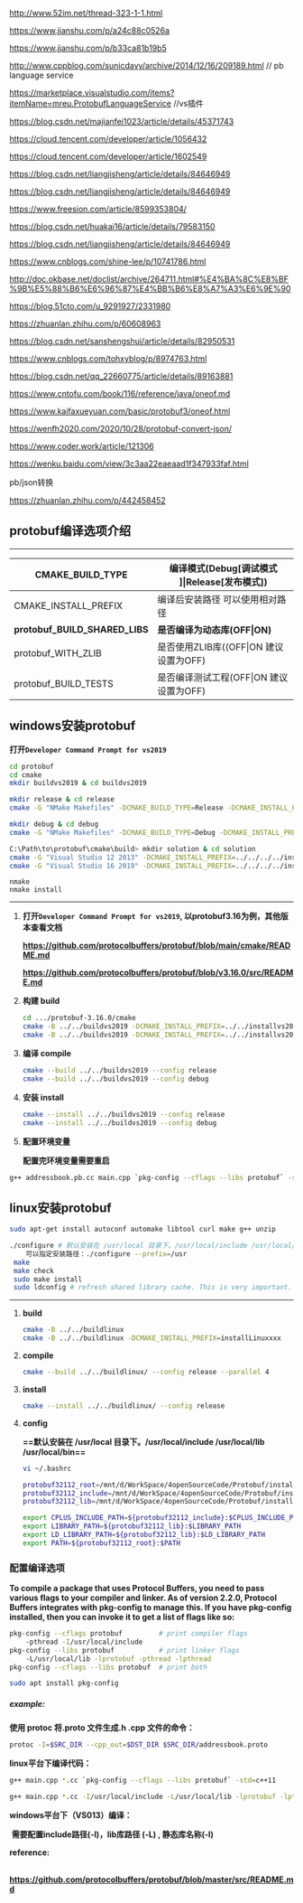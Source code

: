 http://www.52im.net/thread-323-1-1.html

https://www.jianshu.com/p/a24c88c0526a

https://www.jianshu.com/p/b33ca81b19b5

http://www.cppblog.com/sunicdavy/archive/2014/12/16/209189.html    // pb language service

https://marketplace.visualstudio.com/items?itemName=mreu.ProtobufLanguageService	//vs插件

https://blog.csdn.net/majianfei1023/article/details/45371743

https://cloud.tencent.com/developer/article/1056432

https://cloud.tencent.com/developer/article/1602549

https://blog.csdn.net/liangjisheng/article/details/84646949

https://blog.csdn.net/liangjisheng/article/details/84646949

https://www.freesion.com/article/8599353804/

https://blog.csdn.net/huakai16/article/details/79583150

https://blog.csdn.net/liangjisheng/article/details/84646949

https://www.cnblogs.com/shine-lee/p/10741786.html

http://doc.okbase.net/doclist/archive/264711.html#%E4%BA%8C%E8%BF%9B%E5%88%B6%E6%96%87%E4%BB%B6%E8%A7%A3%E6%9E%90

https://blog.51cto.com/u_9291927/2331980

https://zhuanlan.zhihu.com/p/60608963

https://blog.csdn.net/sanshengshui/article/details/82950531

https://www.cnblogs.com/tohxyblog/p/8974763.html

https://blog.csdn.net/qq_22660775/article/details/89163881

https://www.cntofu.com/book/116/reference/java/oneof.md

https://www.kaifaxueyuan.com/basic/protobuf3/oneof.html

https://wenfh2020.com/2020/10/28/protobuf-convert-json/

https://www.coder.work/article/121306

https://wenku.baidu.com/view/3c3aa22eaeaad1f347933faf.html



pb/json转换

https://zhuanlan.zhihu.com/p/442458452

## protobuf编译选项介绍


------------------------------------------------

| CMAKE_BUILD_TYPE               | 编译模式(Debug[调试模式 ]\|Release[发布模式]) |
| ------------------------------ | --------------------------------------------- |
| CMAKE_INSTALL_PREFIX           | 编译后安装路径 可以使用相对路径               |
| **protobuf_BUILD_SHARED_LIBS** | **是否编译为动态库(OFF\|ON)**                 |
| protobuf_WITH_ZLIB             | 是否使用ZLIB库((OFF\|ON  建议设置为OFF)       |
| protobuf_BUILD_TESTS           | 是否编译测试工程(OFF\|ON 建议设置为OFF)       |



## **windows安装protobuf**

**打开`Developer Command Prompt for vs2019`**

```bash
cd protobuf
cd cmake
mkdir buildvs2019 & cd buildvs2019
```

```bash
mkdir release & cd release
cmake -G "NMake Makefiles" -DCMAKE_BUILD_TYPE=Release -DCMAKE_INSTALL_PREFIX=../../../../installvs2019/release ../..
```

```bash
mkdir debug & cd debug
cmake -G "NMake Makefiles" -DCMAKE_BUILD_TYPE=Debug -DCMAKE_INSTALL_PREFIX=../../../../installvs2019/debug ../..
```

```bash
C:\Path\to\protobuf\cmake\build> mkdir solution & cd solution
cmake -G "Visual Studio 12 2013" -DCMAKE_INSTALL_PREFIX=../../../../installvs2019 ../..
cmake -G "Visual Studio 16 2019" -DCMAKE_INSTALL_PREFIX=../../../../installvs2019 ../..
```

```
nmake
nmake install
```

-----------------------------------------

1. **打开`Developer Command Prompt for vs2019`, 以protobuf3.16为例，其他版本查看文档**

   **https://github.com/protocolbuffers/protobuf/blob/main/cmake/README.md**

   **https://github.com/protocolbuffers/protobuf/blob/v3.16.0/src/README.md**

2. **构建 build**

   ```bash
   cd .../protobuf-3.16.0/cmake
   cmake -B ../../buildvs2019 -DCMAKE_INSTALL_PREFIX=../../installvs2019 -G "Visual Studio 16 2019"
   cmake -B ../../buildvs2019 -DCMAKE_INSTALL_PREFIX=../../installvs2019 -G "Visual Studio 16 2019" -Dprotobuf_BUILD_SHARED_LIBS=ON -Dprotobuf_WITH_ZLIB=ON -Dprotobuf_BUILD_TESTS=ON
   ```

3. **编译 compile**

   ```bash
   cmake --build ../../buildvs2019 --config release
   cmake --build ../../buildvs2019 --config debug
   ```

   

4. **安装 install**

   ```bash
   cmake --install ../../buildvs2019 --config release
   cmake --install ../../buildvs2019 --config debug
   ```

5. **配置环境变量**

   **配置完环境变量需要重启**

```bash
g++ addressbook.pb.cc main.cpp `pkg-config --cflags --libs protobuf` -std=c++11
```



## **linux安装protobuf**

```bash
sudo apt-get install autoconf automake libtool curl make g++ unzip
```

```bash
./configure # 默认安装在 /usr/local 目录下。/usr/local/include /usr/local/lib /usr/local/bin
	可以指定安装路径：./configure --prefix=/usr
 make
 make check
 sudo make install
 sudo ldconfig # refresh shared library cache. This is very important.
```

----------------------------------------------

1. **build**

   ```bash
   cmake -B ../../buildlinux
   cmake -B ../../buildlinux -DCMAKE_INSTALL_PREFIX=installLinuxxxx
   ```

   

2. **compile**

   ```bash
   cmake --build ../../buildlinux/ --config release --parallel 4
   ```

   

3. **install**

   ```bash
   cmake --install ../../buildlinux/ --config release
   ```

4. **config**

   **==默认安装在 /usr/local 目录下。/usr/local/include /usr/local/lib /usr/local/bin==**
   
   ```bash
   vi ~/.bashrc
   
   protobuf32112_root=/mnt/d/WorkSpace/4openSourceCode/Protobuf/installLinux3.21.12
   protobuf32112_include=/mnt/d/WorkSpace/4openSourceCode/Protobuf/installLinux3.21.12/include
   protobuf32112_lib=/mnt/d/WorkSpace/4openSourceCode/Protobuf/installLinux3.21.12/lib
   
   export CPLUS_INCLUDE_PATH=${protobuf32112_include}:$CPLUS_INCLUDE_PATH
   export LIBRARY_PATH=${protobuf32112_lib}:$LIBRARY_PATH
   export LD_LIBRARY_PATH=${protobuf32112_lib}:$LD_LIBRARY_PATH
   export PATH=${protobuf32112_root}:$PATH
   ```
   
   



### **配置编译选项**

**To compile a package that uses Protocol Buffers, you need to pass various flags to your compiler and linker. As of version 2.2.0, Protocol Buffers integrates with pkg-config to manage this. If you have pkg-config installed, then you can invoke it to get a list of flags like so:**

```bash
pkg-config --cflags protobuf         # print compiler flags
	-pthread -I/usr/local/include
pkg-config --libs protobuf           # print linker flags
	-L/usr/local/lib -lprotobuf -pthread -lpthread
pkg-config --cflags --libs protobuf  # print both
```

```bash
sudo apt install pkg-config
```



##### **example:**

  **使用 protoc 将.proto 文件生成.h .cpp 文件的命令：**
```bash
protoc -I=$SRC_DIR --cpp_out=$DST_DIR $SRC_DIR/addressbook.proto
```



**linux平台下编译代码：**

```bash
g++ main.cpp *.cc `pkg-config --cflags --libs protobuf` -std=c++11
```

```bash
g++ main.cpp *.cc -I/usr/local/include -L/usr/local/lib -lprotobuf -lpthread -std=c++11
```



**windows平台下（VS013）编译：**

​	**需要配置include路径(-I)，lib库路径 (-L) , 静态库名称(-l)**



**reference:**

​	**https://github.com/protocolbuffers/protobuf/blob/master/src/README.md**